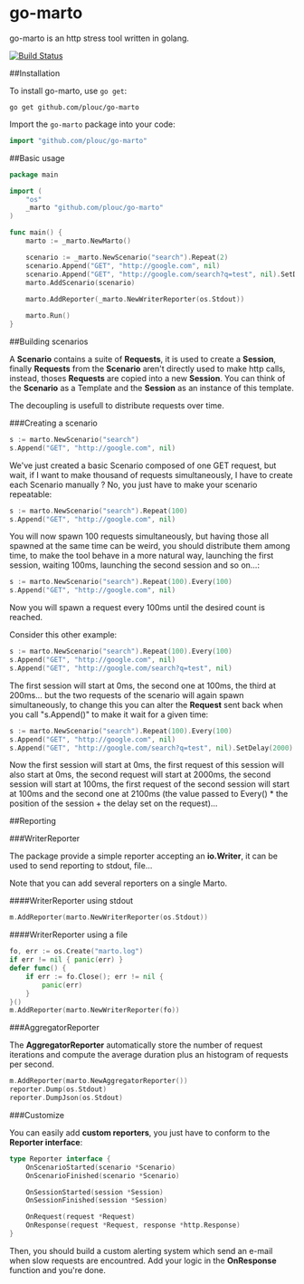 go-marto
========

go-marto is an http stress tool written in golang.

[![Build Status](https://travis-ci.org/plouc/go-marto.png?branch=master)](https://travis-ci.org/plouc/go-marto)

##Installation

To install go-marto, use `go get`:

    go get github.com/plouc/go-marto

Import the `go-marto` package into your code:

```go
import "github.com/plouc/go-marto"
```

##Basic usage

````go
package main

import (
	"os"
	_marto "github.com/plouc/go-marto"
)

func main() {
	marto := _marto.NewMarto()

	scenario := _marto.NewScenario("search").Repeat(2)
	scenario.Append("GET", "http://google.com", nil)
	scenario.Append("GET", "http://google.com/search?q=test", nil).SetDelay(2000)
	marto.AddScenario(scenario)
	
	marto.AddReporter(_marto.NewWriterReporter(os.Stdout))

	marto.Run()
}
````

##Building scenarios

A **Scenario** contains a suite of **Requests**, it is used to create a **Session**, finally **Requests** from the **Scenario** aren't directly used to make http calls, instead, thoses **Requests** are copied into a new **Session**. You can think of the **Scenario** as a Template and the **Session** as an instance of this template.

The decoupling is usefull to distribute requests over time.

###Creating a scenario

````go
s := marto.NewScenario("search")
s.Append("GET", "http://google.com", nil)
````

We've just created a basic Scenario composed of one GET request, but wait, if I want to make thousand of requests simultaneously, I have to create each Scenario manually ? No, you just have to make your scenario repeatable:

````go
s := marto.NewScenario("search").Repeat(100)
s.Append("GET", "http://google.com", nil)
````

You will now spawn 100 requests simultaneously, but having those all spawned at the same time can be weird, you should distribute them among time, to make the tool behave in a more natural way, launching the first session, waiting 100ms, launching the second session and so on…:

````go
s := marto.NewScenario("search").Repeat(100).Every(100)
s.Append("GET", "http://google.com", nil)
````

Now you will spawn a request every 100ms until the desired count is reached.

Consider this other example:

````go
s := marto.NewScenario("search").Repeat(100).Every(100)
s.Append("GET", "http://google.com", nil)
s.Append("GET", "http://google.com/search?q=test", nil)
````

The first session will start at 0ms, the second one at 100ms, the third at 200ms… but the two requests of the scenario will again spawn simultaneously, to change this you can alter the **Request** sent back when you call "s.Append()" to make it wait for a given time:

````go
s := marto.NewScenario("search").Repeat(100).Every(100)
s.Append("GET", "http://google.com", nil)
s.Append("GET", "http://google.com/search?q=test", nil).SetDelay(2000)
````

Now the first session will start at 0ms, the first request of this session will also start at 0ms, the second request will start at 2000ms, the second session will start at 100ms, the first request of the second session will start at 100ms and the second one at 2100ms (the value passed to Every() * the position of the session + the delay set on the request)…

##Reporting

###WriterReporter

The package provide a simple reporter accepting an **io.Writer**, it can be used to send reporting to stdout, file…

Note that you can add several reporters on a single Marto.

####WriterReporter using stdout

````go
m.AddReporter(marto.NewWriterReporter(os.Stdout))
````

####WriterReporter using a file 

````go
fo, err := os.Create("marto.log")
if err != nil { panic(err) }
defer func() {
    if err := fo.Close(); err != nil {
        panic(err)
    }
}()
m.AddReporter(marto.NewWriterReporter(fo))
````

###AggregatorReporter

The **AggregatorReporter** automatically store the number of request iterations and compute the average duration plus an histogram of requests per second.

````go
m.AddReporter(marto.NewAggregatorReporter())
reporter.Dump(os.Stdout)
reporter.DumpJson(os.Stdout)
````

###Customize

You can easily add **custom reporters**, you just have to conform to the **Reporter interface**:

````go
type Reporter interface {
	OnScenarioStarted(scenario *Scenario)
	OnScenarioFinished(scenario *Scenario)

	OnSessionStarted(session *Session)
	OnSessionFinished(session *Session)

	OnRequest(request *Request)
	OnResponse(request *Request, response *http.Response)
}
````

Then, you should build a custom alerting system which send an e-mail when slow requests are encountred.
Add your logic in the **OnResponse** function and you're done.
